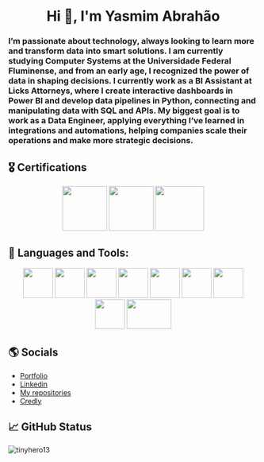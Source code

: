 <h1 align="center">Hi 👋, I'm Yasmim Abrahão</h1>
<h3 >I’m passionate about technology, always looking to learn more and transform data into smart solutions. I am currently studying Computer Systems at the Universidade Federal Fluminense, and from an early age, I recognized the power of data in shaping decisions. I currently work as a BI Assistant at Licks Attorneys, where I create interactive dashboards in Power BI and develop data pipelines in Python, connecting and manipulating data with SQL and APIs.
My biggest goal is to work as a Data Engineer, applying everything I’ve learned in integrations and automations, helping companies scale their operations and make more strategic decisions.
</h3>

## 🎖️ Certifications
<p align="center">
<code><a href="https://www.credly.com/badges/4574b056-6286-4ab7-be26-17085ebf05fe/public_url"><img src="https://images.credly.com/size/340x340/images/0e284c3f-5164-4b21-8660-0d84737941bc/image.png" height="90px" width="90px" /></a></code>
<code><a href="https://www.credly.com/badges/31257e51-266f-458a-9821-4b2db420d94d/public_url"><img src="https://images.credly.com/size/340x340/images/00634f82-b07f-4bbd-a6bb-53de397fc3a6/image.png" height="90px" width="90px" /></a></code>
<code><a href="https://www.credly.com/badges/679fd803-8dae-41a3-a1e8-3d6dbacce5d4/public_url"><img src="https://www.astronomer.io/archive/3LZZnNIdWg9xSft8AXYdsU/5c57c49fff74cac96428f4b615b815cc/astronomer_rebranded_certbadge2.png" height="90px" width="99px" /></a></code>
</p>

## 🔧 Languages and Tools:
<p align="center">
<code><img src="https://cdn.jsdelivr.net/gh/devicons/devicon/icons/python/python-original-wordmark.svg" height="60px" width="60px" /></code>
<code><img src="https://cdn.jsdelivr.net/gh/devicons/devicon@latest/icons/amazonwebservices/amazonwebservices-original-wordmark.svg" height="60px" width="60px" /></code>           
<code><img src="https://cdn.jsdelivr.net/gh/devicons/devicon@latest/icons/apacheairflow/apacheairflow-original.svg" height="60px" width="60px" /></code>
<code><img src="https://cdn.jsdelivr.net/gh/devicons/devicon/icons/mysql/mysql-original-wordmark.svg" height="60px" width="60px" /></code>
<code><img src="https://cdn.jsdelivr.net/gh/devicons/devicon@latest/icons/microsoftsqlserver/microsoftsqlserver-original-wordmark.svg" height="60px" width="60px" /></code>
<code><img src="https://cdn.jsdelivr.net/gh/devicons/devicon/icons/visualstudio/visualstudio-plain-wordmark.svg" height="60px" width="60px"/></code>
<code><img src="https://cdn.jsdelivr.net/gh/devicons/devicon/icons/linux/linux-original.svg" height="60px" width="60px" /></code>
<code><img src="https://cdn.jsdelivr.net/gh/devicons/devicon/icons/windows8/windows8-original.svg" height="60px" width="60px" /></code>
<code><img src="https://logohistory.net/wp-content/uploads/2023/05/Power-BI-Symbol.png" height="60px" width="90px" /></code>
</p>

## 🌎 Socials
- [Portfolio](https://yasmim-portifolio.vercel.app)
- [Linkedin](https://www.linkedin.com/in/yasmim-abrahao/)
- [My repositories](https://github.com/TinyHero13?tab=repositories)
- [Credly](https://www.credly.com/users/yasmim-abrahao-charles-lima)

## 📈 GitHub Status
<p><img align="center" src="https://github-readme-stats.vercel.app/api/top-langs?username=tinyhero13&show_icons=true&locale=en&layout=compact" alt="tinyhero13" /></p>
